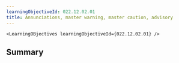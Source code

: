 ```yaml
---
learningObjectiveId: 022.12.02.01
title: Annunciations, master warning, master caution, advisory
---
```


```tsx eval
<LearningOBjectives learningObjectiveId={022.12.02.01} />
```

## Summary
